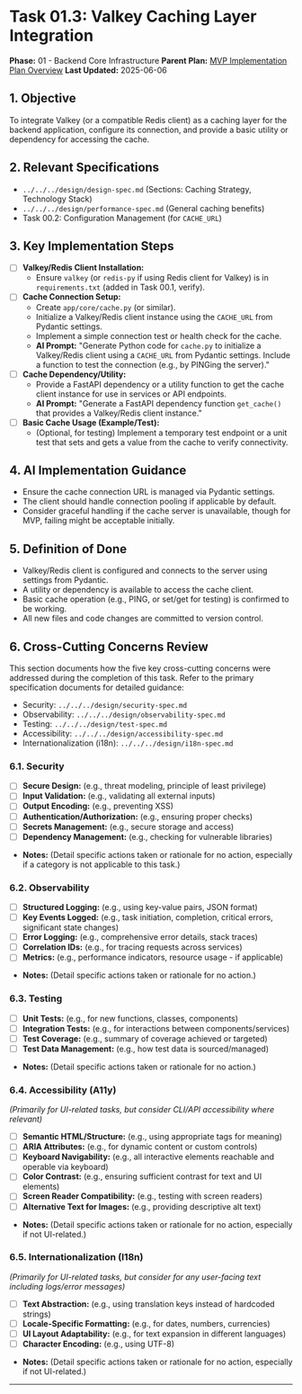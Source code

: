 # Task 01.3: Valkey Caching Layer Integration

**Phase:** 01 - Backend Core Infrastructure
**Parent Plan:** [MVP Implementation Plan Overview](../00-mvp-implementation-plan-overview.md)
**Last Updated:** 2025-06-06

## 1. Objective

To integrate Valkey (or a compatible Redis client) as a caching layer for the backend application, configure its connection, and provide a basic utility or dependency for accessing the cache.

## 2. Relevant Specifications

*   `../../../design/design-spec.md` (Sections: Caching Strategy, Technology Stack)
*   `../../../design/performance-spec.md` (General caching benefits)
*   Task 00.2: Configuration Management (for `CACHE_URL`)

## 3. Key Implementation Steps

*   [ ] **Valkey/Redis Client Installation:**
    *   Ensure `valkey` (or `redis-py` if using Redis client for Valkey) is in `requirements.txt` (added in Task 00.1, verify).
*   [ ] **Cache Connection Setup:**
    *   Create `app/core/cache.py` (or similar).
    *   Initialize a Valkey/Redis client instance using the `CACHE_URL` from Pydantic settings.
    *   Implement a simple connection test or health check for the cache.
    *   **AI Prompt:** "Generate Python code for `cache.py` to initialize a Valkey/Redis client using a `CACHE_URL` from Pydantic settings. Include a function to test the connection (e.g., by PINGing the server)."
*   [ ] **Cache Dependency/Utility:**
    *   Provide a FastAPI dependency or a utility function to get the cache client instance for use in services or API endpoints.
    *   **AI Prompt:** "Generate a FastAPI dependency function `get_cache()` that provides a Valkey/Redis client instance."
*   [ ] **Basic Cache Usage (Example/Test):**
    *   (Optional, for testing) Implement a temporary test endpoint or a unit test that sets and gets a value from the cache to verify connectivity.

## 4. AI Implementation Guidance

*   Ensure the cache connection URL is managed via Pydantic settings.
*   The client should handle connection pooling if applicable by default.
*   Consider graceful handling if the cache server is unavailable, though for MVP, failing might be acceptable initially.

## 5. Definition of Done

*   Valkey/Redis client is configured and connects to the server using settings from Pydantic.
*   A utility or dependency is available to access the cache client.
*   Basic cache operation (e.g., PING, or set/get for testing) is confirmed to be working.
*   All new files and code changes are committed to version control.

## 6. Cross-Cutting Concerns Review

This section documents how the five key cross-cutting concerns were addressed during the completion of this task. Refer to the primary specification documents for detailed guidance:
*   Security: `../../../design/security-spec.md`
*   Observability: `../../../design/observability-spec.md`
*   Testing: `../../../design/test-spec.md`
*   Accessibility: `../../../design/accessibility-spec.md`
*   Internationalization (i18n): `../../../design/i18n-spec.md`

### 6.1. Security
*   [ ] **Secure Design:** (e.g., threat modeling, principle of least privilege)
*   [ ] **Input Validation:** (e.g., validating all external inputs)
*   [ ] **Output Encoding:** (e.g., preventing XSS)
*   [ ] **Authentication/Authorization:** (e.g., ensuring proper checks)
*   [ ] **Secrets Management:** (e.g., secure storage and access)
*   [ ] **Dependency Management:** (e.g., checking for vulnerable libraries)
*   **Notes:** (Detail specific actions taken or rationale for no action, especially if a category is not applicable to this task.)

### 6.2. Observability
*   [ ] **Structured Logging:** (e.g., using key-value pairs, JSON format)
*   [ ] **Key Events Logged:** (e.g., task initiation, completion, critical errors, significant state changes)
*   [ ] **Error Logging:** (e.g., comprehensive error details, stack traces)
*   [ ] **Correlation IDs:** (e.g., for tracing requests across services)
*   [ ] **Metrics:** (e.g., performance indicators, resource usage - if applicable)
*   **Notes:** (Detail specific actions taken or rationale for no action.)

### 6.3. Testing
*   [ ] **Unit Tests:** (e.g., for new functions, classes, components)
*   [ ] **Integration Tests:** (e.g., for interactions between components/services)
*   [ ] **Test Coverage:** (e.g., summary of coverage achieved or targeted)
*   [ ] **Test Data Management:** (e.g., how test data is sourced/managed)
*   **Notes:** (Detail specific actions taken or rationale for no action.)

### 6.4. Accessibility (A11y)
*(Primarily for UI-related tasks, but consider CLI/API accessibility where relevant)*
*   [ ] **Semantic HTML/Structure:** (e.g., using appropriate tags for meaning)
*   [ ] **ARIA Attributes:** (e.g., for dynamic content or custom controls)
*   [ ] **Keyboard Navigability:** (e.g., all interactive elements reachable and operable via keyboard)
*   [ ] **Color Contrast:** (e.g., ensuring sufficient contrast for text and UI elements)
*   [ ] **Screen Reader Compatibility:** (e.g., testing with screen readers)
*   [ ] **Alternative Text for Images:** (e.g., providing descriptive alt text)
*   **Notes:** (Detail specific actions taken or rationale for no action, especially if not UI-related.)

### 6.5. Internationalization (I18n)
*(Primarily for UI-related tasks, but consider for any user-facing text including logs/error messages)*
*   [ ] **Text Abstraction:** (e.g., using translation keys instead of hardcoded strings)
*   [ ] **Locale-Specific Formatting:** (e.g., for dates, numbers, currencies)
*   [ ] **UI Layout Adaptability:** (e.g., for text expansion in different languages)
*   [ ] **Character Encoding:** (e.g., using UTF-8)
*   **Notes:** (Detail specific actions taken or rationale for no action, especially if not UI-related.)

---
<!-- This section should be placed before any final "Task Completion Checklist" or similar concluding remarks. -->

